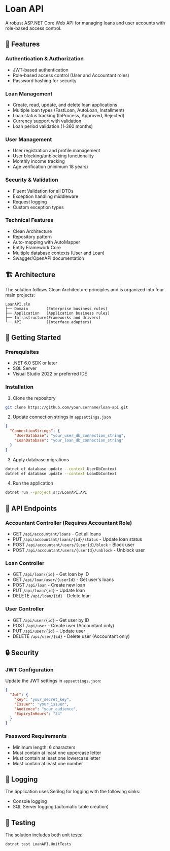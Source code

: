 # Loan API

A robust ASP.NET Core Web API for managing loans and user accounts with role-based access control.

## 🌟 Features

### Authentication & Authorization
- JWT-based authentication
- Role-based access control (User and Accountant roles)
- Password hashing for security

### Loan Management
- Create, read, update, and delete loan applications
- Multiple loan types (FastLoan, AutoLoan, Installment)
- Loan status tracking (InProcess, Approved, Rejected)
- Currency support with validation
- Loan period validation (1-360 months)

### User Management
- User registration and profile management
- User blocking/unblocking functionality
- Monthly income tracking
- Age verification (minimum 18 years)

### Security & Validation
- Fluent Validation for all DTOs
- Exception handling middleware
- Request logging
- Custom exception types

### Technical Features
- Clean Architecture
- Repository pattern
- Auto-mapping with AutoMapper
- Entity Framework Core
- Multiple database contexts (User and Loan)
- Swagger/OpenAPI documentation

## 🏗️ Architecture

The solution follows Clean Architecture principles and is organized into four main projects:

```
LoanAPI.sln
├── Domain        (Enterprise business rules)
├── Application   (Application business rules)
├── Infrastructure(Frameworks and drivers)
└── API           (Interface adapters)
```

## 🚀 Getting Started

### Prerequisites
- .NET 6.0 SDK or later
- SQL Server
- Visual Studio 2022 or preferred IDE

### Installation

1. Clone the repository
```bash
git clone https://github.com/yourusername/loan-api.git
```

2. Update connection strings in `appsettings.json`
```json
{
  "ConnectionStrings": {
    "UserDatabase": "your_user_db_connection_string",
    "LoanDatabase": "your_loan_db_connection_string"
  }
}
```

3. Apply database migrations
```bash
dotnet ef database update --context UserDbContext
dotnet ef database update --context LoanDbContext
```

4. Run the application
```bash
dotnet run --project src/LoanAPI.API
```

## 🔑 API Endpoints

### Accountant Controller (Requires Accountant Role)
- GET `/api/accountant/loans` - Get all loans
- PUT `/api/accountant/loans/{id}/status` - Update loan status
- POST `/api/accountant/users/{userId}/block` - Block user
- POST `/api/accountant/users/{userId}/unblock` - Unblock user

### Loan Controller
- GET `/api/loan/{id}` - Get loan by ID
- GET `/api/loan/user/{userId}` - Get user's loans
- POST `/api/loan` - Create new loan
- PUT `/api/loan/{id}` - Update loan
- DELETE `/api/loan/{id}` - Delete loan

### User Controller
- GET `/api/user/{id}` - Get user by ID
- POST `/api/user` - Create user (Accountant only)
- PUT `/api/user/{id}` - Update user
- DELETE `/api/user/{id}` - Delete user (Accountant only)

## 🔒 Security

### JWT Configuration
Update the JWT settings in `appsettings.json`:
```json
{
  "Jwt": {
    "Key": "your_secret_key",
    "Issuer": "your_issuer",
    "Audience": "your_audience",
    "ExpiryInHours": "24"
  }
}
```

### Password Requirements
- Minimum length: 6 characters
- Must contain at least one uppercase letter
- Must contain at least one lowercase letter
- Must contain at least one number

## 📝 Logging

The application uses Serilog for logging with the following sinks:
- Console logging
- SQL Server logging (automatic table creation)

## 🧪 Testing

The solution includes both unit tests:

```bash
dotnet test LoanAPI.UnitTests
```
